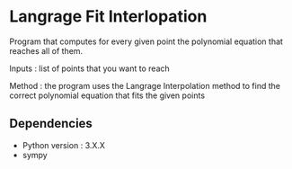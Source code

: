 # Langrage Fit Interlopation <br>
Program that computes for every given point the polynomial equation that reaches all of them.

Inputs : list of points that you want to reach


Method : the program uses the Langrage Interpolation method to find the correct polynomial equation that fits the given points


## Dependencies
- Python version : 3.X.X
- sympy
